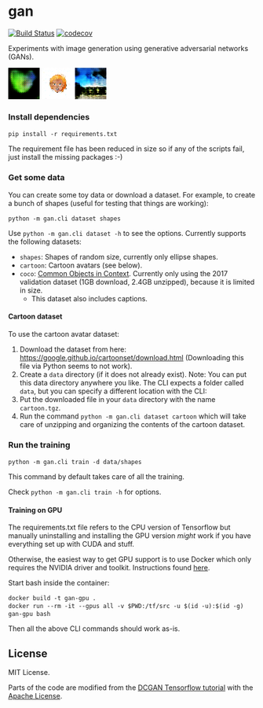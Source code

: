 # gan

[![Build Status](https://travis-ci.com/dlebech/gan.svg?branch=master)](https://travis-ci.com/dlebech/gan)
[![codecov](https://codecov.io/gh/dlebech/gan/branch/master/graph/badge.svg)](https://codecov.io/gh/dlebech/gan)

Experiments with image generation using generative adversarial networks (GANs).

![Shape](images/shape.png) ![Cartoon](images/cartoon.png) ![Coco](images/coco.png)

### Install dependencies

```shell
pip install -r requirements.txt
```

The requirement file has been reduced in size so if any of the scripts fail,
just install the missing packages :-)

### Get some data

You can create some toy data or download a dataset. For example, to create a bunch of shapes (useful for testing that things are working):

```shell
python -m gan.cli dataset shapes
```

Use `python -m gan.cli dataset -h` to see the options. Currently supports the following datasets:

- `shapes`: Shapes of random size, currently only ellipse shapes.
- `cartoon`: Cartoon avatars (see below).
- `coco`: [Common Objects in Context](https://cocodataset.org/). Currently only using the 2017 validation dataset (1GB download, 2.4GB unzipped), because it is limited in size.
  - This dataset also includes captions.

#### Cartoon dataset

To use the cartoon avatar dataset:

1. Download the dataset from here: https://google.github.io/cartoonset/download.html (Downloading this file via Python seems to not work).
2. Create a `data` directory (if it does not already exist). Note: You can put this data directory anywhere you like. The CLI expects a folder called `data`, but you can specify a different location with the CLI:
3. Put the downloaded file in your `data` directory with the name `cartoon.tgz`.
4. Run the command `python -m gan.cli dataset cartoon` which will take care of unzipping and organizing the contents of the cartoon dataset.

### Run the training

```shell
python -m gan.cli train -d data/shapes
```

This command by default takes care of all the training.

Check `python -m gan.cli train -h` for options.

#### Training on GPU

The requirements.txt file refers to the CPU version of Tensorflow but
manually uninstalling and installing the GPU version *might* work if you have
everything set up with CUDA and stuff.

Otherwise, the easiest way to get GPU support is to use Docker which only
requires the NVIDIA driver and toolkit. Instructions found
[here](https://www.tensorflow.org/install/docker).

Start bash inside the container:

```shell
docker build -t gan-gpu .
docker run --rm -it --gpus all -v $PWD:/tf/src -u $(id -u):$(id -g) gan-gpu bash
```

Then all the above CLI commands should work as-is.

## License

MIT License.

Parts of the code are modified from the [DCGAN Tensorflow tutorial](https://www.tensorflow.org/tutorials/generative/dcgan) with the [Apache License](https://github.com/tensorflow/docs/blob/master/LICENSE).
